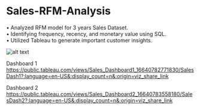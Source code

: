 # Sales-RFM-Analysis

•	Analyzed RFM model for 3 years Sales Dataset. </br>
•	Identifying frequency, recency, and monetary value using SQL. </br>
•	Utilized Tableau to generate important customer insights. 

![alt text](https://github.com/gracexin98/Sales-RFM-Analysis/blob/main/Sales_Dash1.png)

Dashboard 1 
https://public.tableau.com/views/Sales_Dashboard1_16640782771830/SalesDash1?:language=en-US&:display_count=n&:origin=viz_share_link 

Dashboard 2 
https://public.tableau.com/views/Sales_Dashboard2_16640783558180/SalesDash2?:language=en-US&:display_count=n&:origin=viz_share_link 
